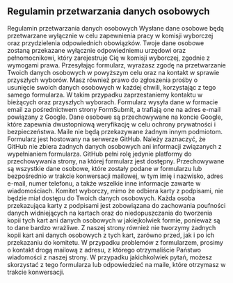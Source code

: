 ## Regulamin przetwarzania danych osobowych

Regulamin przetwarzania danych osobowych</h3>
Wysłane dane osobowe będą przetwarzane wyłącznie w celu zapewnienia pracy w komisji wyborczej oraz przydzielenia odpowiednich obowiązków. Twoje dane osobowe zostaną przekazane wyłącznie odpowiedniemu urzędowi oraz pełnomocnikowi, który zarejestruje Cię w komisji wyborczej, zgodnie z wymogami prawa.
Przesyłając formularz, wyrażasz zgodę na przetwarzanie Twoich danych osobowych w powyższym celu oraz na kontakt w sprawie przyszłych wyborów. Masz również prawo do zgłoszenia prośby o usunięcie swoich danych osobowych w każdej chwili, korzystając z tego samego formularza. W takim przypadku zaprzestaniemy kontaktu w bieżących oraz przyszłych wyborach.
Formularz wysyła dane w formacie email za pośrednictwem strony FormSubmit, a trafiają one na adres e-mail powiązany z Google. Dane osobowe są przechowywane na koncie Google, które zapewnia dwustopniową weryfikację w celu ochrony prywatności i bezpieczeństwa. Maile nie będą przekazywane żadnym innym podmiotom.
Formularz jest hostowany na serwerze GitHub. Należy zaznaczyć, że GitHub nie zbiera żadnych danych osobowych ani informacji związanych z wypełnianiem formularza. GitHub pełni rolę jedynie platformy do przechowywania strony, na której formularz jest dostępny.
Przechowywane są wszystkie dane osobowe, które zostały podane w formularzu lub bezpośrednio w trakcie konwersacji mailowej, w tym imię i nazwisko, adres e-mail, numer telefonu, a także wszelkie inne informacje zawarte w wiadomościach.
Komitet wyborczy, mimo że odbiera karty z podpisami, nie będzie miał dostępu do Twoich danych osobowych. Każda osoba przekazująca karty z podpisami jest zobowiązana do zachowania poufności danych widniejących na kartach oraz do niedopuszczania do tworzenia kopii tych kart ani danych osobowych w jakiejkolwiek formie, ponieważ są to dane bardzo wrażliwe. Z naszej strony również nie tworzymy żadnych kopii kart ani danych osobowych z tych kart, zarówno przed, jak i po ich przekazaniu do komitetu.
W przypadku problemów z formularzem, prosimy o kontakt drogą mailową z adresu, z którego otrzymaliście Państwo wiadomości z naszej strony. W przypadku jakichkolwiek pytań, możesz skorzystać z tego formularza lub odpowiedzieć na maile, które otrzymasz w trakcie konwersacji.
